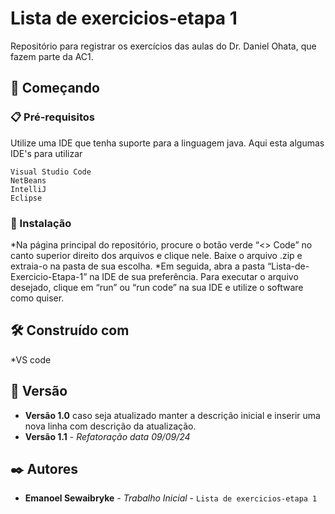 # Lista de exercicios-etapa 1

Repositório para registrar os exercícios das aulas do Dr. Daniel Ohata, que fazem parte da AC1.

## 🚀 Começando

### 📋 Pré-requisitos

Utilize uma IDE que tenha suporte para a linguagem java.
Aqui esta algumas IDE's para utilizar
```
Visual Studio Code
NetBeans
IntelliJ
Eclipse
```

### 🔧 Instalação

*Na página principal do repositório, procure o botão verde “<> Code” no canto superior direito dos arquivos e clique nele. Baixe o arquivo .zip e extraia-o na pasta de sua escolha.
*Em seguida, abra a pasta “Lista-de-Exercicio-Etapa-1” na IDE de sua preferência. Para executar o arquivo desejado, clique em “run” ou “run code” na sua IDE e utilize o software como quiser.


## 🛠️ Construído com

*VS code


## 📌 Versão

* **Versão 1.0** caso seja atualizado manter a descrição inicial e inserir uma nova linha com descrição da atualização.
* **Versão 1.1** - *Refatoração* *data 09/09/24*

## ✒️ Autores

* **Emanoel Sewaibryke** - *Trabalho Inicial* - `Lista de exercicios-etapa 1 `
